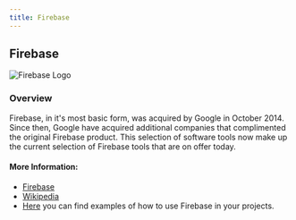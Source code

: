 ```yaml
---
title: Firebase
---
```

## Firebase
![Firebase Logo](https://firebase.google.com/_static/558bc0d91d/images/firebase/lockup.png)

### Overview
Firebase, in it's most basic form, was acquired by Google in October 2014. Since then, Google have acquired additional companies that complimented the original Firebase product. This selection of software tools now make up the current selection of Firebase tools that are on offer today. 

#### More Information:

- [Firebase](https://firebase.google.com/)
- [Wikipedia](https://en.wikipedia.org/wiki/Firebase)
- [Here](https://firebase.google.com/docs/samples/) you can find examples of how to use Firebase in your projects.
